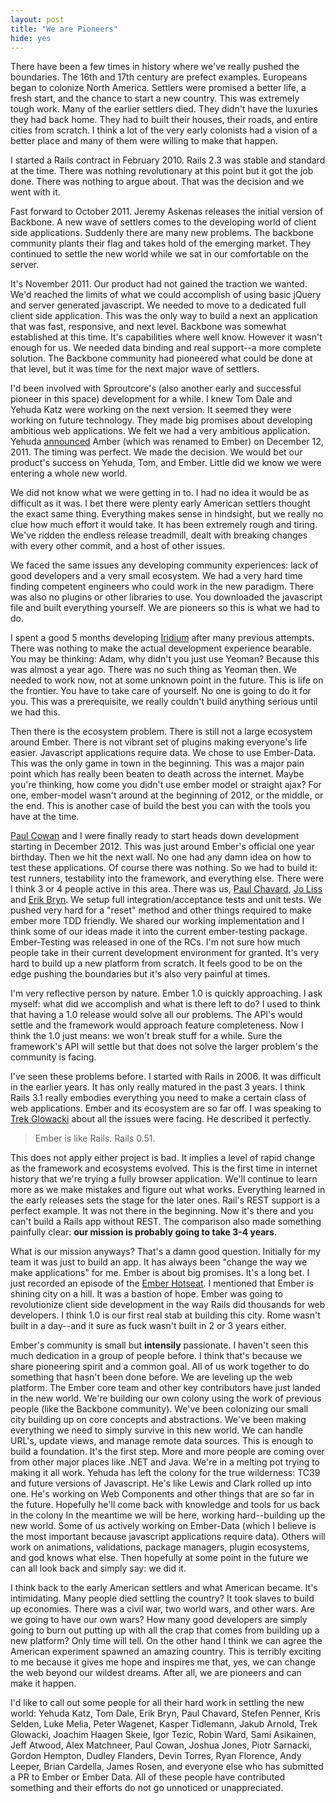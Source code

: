 ```yaml
---
layout: post
title: "We are Pioneers"
hide: yes
---
```


There have been a few times in history where we've really pushed the
boundaries. The 16th and 17th century are prefect examples. Europeans
began to colonize North America. Settlers were promised a better life,
a fresh start, and the chance to start a new country. This was extremely
tough work. Many of the earlier settlers died. They didn't have the
luxuries they had back home. They had to built their houses, their
roads, and entire cities from scratch. I think a lot of the very
early colonists had a vision of a better place and many of them were
willing to make that happen.

I started a Rails contract in February 2010. Rails 2.3 was stable and
standard at the time. There was nothing revolutionary at this point
but it got the job done. There was nothing to argue about. That was
the decision and we went with it.

Fast forward to October 2011. Jeremy Askenas releases the initial
version of Backbone. A new wave of settlers comes to the developing
world of client side applications. Suddenly there are many new
problems. The backbone community plants their flag and takes hold of
the emerging market. They continued to settle the new world while we
sat in our comfortable on the server.

It's November 2011. Our product had not gained the traction we wanted.
We'd reached the limits of what we could accomplish of using basic
jQuery and server generated javascript. We needed to move to a
dedicated full client side application. This was the only way to build
a next an application that was fast, responsive, and next level.
Backbone was somewhat established at this time. It's capabilities
where well know. However it wasn't enough for us. We needed data
binding and real support--a more complete solution. The Backbone
community had pioneered what could be done at that level, but it was
time for the next major wave of settlers.

I'd been involved with Sproutcore's (also another early and successful
pioneer in this space) development for a while. I knew Tom Dale
and Yehuda Katz were working on the next version. It seemed
they were working on future technology. They made big promises about
developing ambitious web applications. We felt we had a very ambitious
application. Yehuda [announced](http://yehudakatz.com/2011/12/08/announcing-amber-js/)
Amber (which was renamed to Ember) on December 12, 2011.
The timing was perfect. We made the decision. We would bet our
product's success on Yehuda, Tom, and Ember. Little did we know we
were entering a whole new world.

We did not know what we were getting in to. I had no idea it would be
as difficult as it was. I bet there were plenty early American
settlers thought the exact same thing. Everything makes sense in
hindsight, but we really no clue how much effort it would take.
It has been extremely rough and tiring. We've ridden the
endless release treadmill, dealt with breaking changes with every
other commit, and a host of other issues.

We faced the same issues any developing community experiences: lack of
good developers and a very small ecosystem. We had a very hard time
finding competent engineers who could work in the new paradigm. There
was also no plugins or other libraries to use. You downloaded the
javascript file and built everything yourself. We are pioneers so this
is what we had to do.

I spent a good 5 months developing
[Iridium](http://github.com/radiumsoftware/iridium) after many
previous attempts. There was nothing to make the actual development
experience bearable. You may be thinking: Adam, why didn't you just use
Yeoman? Because this was almost a year ago. There was no such thing as
Yeoman then. We needed to work now, not at some unknown point in the
future. This is life on the frontier. You have to take care of
yourself. No one is going to do it for you. This was a prerequisite,
we really couldn't build anything serious until we had this.

Then there is the ecosystem problem. There is still not a large
ecosystem around Ember. There is not vibrant set of plugins making
everyone's life easier. Javascript applications require data. We
chose to use Ember-Data. This was the only game in town in the
beginning. This was a major pain point which has really been beaten to
death across the internet. Maybe you're thinking, how come you didn't
use ember model or straight ajax? For one, ember-model wasn't around
at the beginning of 2012, or the middle, or the end. This is another
case of build the best you can with the tools you have at the time.

[Paul Cowan](http://twitter.com/dagda1) and I were finally ready to
start heads down development starting in December 2012. This was just
around Ember's official one year birthday. Then we hit the next wall.
No one had any damn idea on how to test these applications.
Of course there was nothing. So we had to build it: test runners,
testability into the framework, and everything else.
There were I think 3 or 4 people active in this area.
There was us, [Paul Chavard](/https://twitter.com/tchak13),
[Jo Liss](/https://twitter.com/jo_liss) and [Erik Bryn](http://twitter.com/ebryn).
We setup full integration/acceptance tests and unit
tests. We pushed very hard for a "reset" method and other things
required to make ember more TDD friendly. We shared our working
implementation and I think some of our ideas made it into the current
ember-testing package. Ember-Testing was released in one of the RCs.
I'm not sure how much people take in their current development
environment for granted. It's very hard to build up a new platform
from scratch. It feels good to be on the edge pushing the boundaries
but it's also very painful at times.

I'm very reflective person by nature. Ember 1.0 is quickly
approaching. I ask myself: what did we accomplish and what is there
left to do? I used to think that having a 1.0 release would solve all
our problems. The API's would settle and the framework would approach
feature completeness. Now I think the 1.0 just means: we won't break
stuff for a while. Sure the framework's API will settle but that does
not solve the larger problem's the community is facing.

I've seen these problems before. I started with Rails in 2006. It was
difficult in the earlier years. It has only really matured in the past
3 years. I think Rails 3.1 really embodies everything you need to
make a certain class of web applications. Ember and its ecosystem are
so far off. I was speaking to [Trek Glowacki](http://twitter.com/trek)
about all the issues were facing. He described it perfectly.

> Ember is like Rails. Rails 0.51.

This does not apply either project is bad. It implies a level of rapid
change as the framework and ecosystems evolved. This is the first time
in internet history that we're trying a fully browser application.
We'll continue to learn more as we make mistakes and figure out what
works. Everything learned in the early releases sets the stage for the
later ones. Rail's REST support is a perfect example. It was not there
in the beginning. Now it's there and you can't build a Rails app
without REST. The comparison also made something painfully clear: 
**our mission is probably going to take 3-4 years**.

What is our mission anyways? That's a damn good question. Initially
for my team it was just to build an app. It has always been "change the
way we make applications" for me. Ember is about big promises. It's a
long bet. I just recorded an episode of the [Ember Hotseat](http://emberhotseat.com/2013/06/26/ember-hot-seat-episode-003.html).
I mentioned that Ember is shining city on a hill. It
was a bastion of hope. Ember was going to revolutionize client side
development in the way Rails did thousands for web developers. I think
1.0 is our first real stab at building this city. Rome wasn't built in
a day--and it sure as fuck wasn't built in 2 or 3 years either.

Ember's community is small but **intensily** passionate. I haven't
seen this much dedication in a group of people before. I think that's
because we share pioneering spirit and a common goal. All of us
work together to do something that hasn't been done before. We are
leveling up the web platform. The Ember core team and other key
contributors have just landed in the new world. We're
building our own colony using the work of previous people (like the
Backbone community). We've been colonizing our small city
building up on core concepts and abstractions. We've been making
everything we need to simply survive in this new world. We can handle
URL's, update views, and manage remote data sources. This is enough
to build a foundation. It's the first step. More and more people are
coming over from other major places like .NET and Java. We're in a
melting pot trying to making it all work. Yehuda has left the colony
for the true wilderness: TC39 and future versions of Javascript. He's
like Lewis and Clark rolled up into one. He's working on Web
Components and other things that are so far in the future.
Hopefully he'll come back with knowledge and tools for us back in the
colony In the meantime we will be here, working hard--building up
the new world. Some of us actively working on Ember-Data (which I
believe is the most important because javascript applications require
data). Others will work on animations, validations,
package managers, plugin ecosystems, and god knows what else. Then
hopefully at some point in the future we can all look back and simply
say: we did it.

I think back to the early American settlers and what American became.
It's intimidating. Many people died settling the country? It
took slaves to build up economies. There was a civil war, two world
wars, and other wars. Are we going to have our own wars? How many good
developers are simply going to burn out putting up with all the crap
that comes from building up a new platform? Only time will tell. On
the other hand I think we can agree the American experiment spawned an amazing
country. This is terribly exciting to me because it gives me hope and
inspires me that, yes, we can change the web beyond our wildest
dreams. After all, we are pioneers and can make it happen.

I'd like to call out some people for all their hard work in settling
the new world: Yehuda Katz, Tom Dale, Erik Bryn, Paul Chavard, Stefen
Penner, Kris Selden, Luke Melia, Peter Wagenet, Kasper Tidlemann,
Jakub Arnold, Trek Glowacki, Joachim Haagen Skeie, Igor Tezic, Robin
Ward, Sami Asikainen, Jeff Atwood, Alex Matchneer, Paul Cowan, Joshua
Jones, Piotr Sarnacki, Gordon Hempton, Dudley Flanders, Devin Torres,
Ryan Florence, Andy Leeper, Brian Cardella, James Rosen, and everyone
else who has submitted a PR to Ember or Ember Data. All of these
people have contributed something and their efforts do not go
unnoticed or unappreciated.

